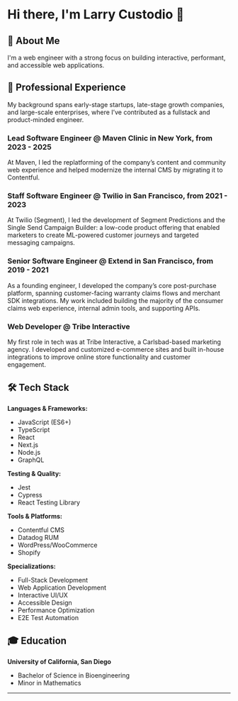 # Hi there, I'm Larry Custodio 👋

## 🚀 About Me

I'm a web engineer with a strong focus on building interactive, performant, and accessible web applications.

## 💼 Professional Experience
My background spans early-stage startups, late-stage growth companies, and large-scale enterprises, where I’ve contributed as a fullstack and product-minded engineer.

### Lead Software Engineer @ Maven Clinic in New York, from 2023 - 2025
At Maven, I led the replatforming of the company’s content and community web experience and helped modernize the internal CMS by migrating it to Contentful.

### Staff Software Engineer @ Twilio in San Francisco, from 2021 - 2023
At Twilio (Segment), I led the development of Segment Predictions and the Single Send Campaign Builder: a low-code product offering that enabled marketers to create ML-powered customer journeys and targeted messaging campaigns.

### Senior Software Engineer @ Extend in San Francisco, from 2019 - 2021
As a founding engineer, I developed the company’s core post-purchase platform, spanning customer-facing warranty claims flows and merchant SDK integrations. My work included building the majority of the consumer claims web experience, internal admin tools, and supporting APIs.

### Web Developer @ Tribe Interactive
My first role in tech was at Tribe Interactive, a Carlsbad-based marketing agency. I developed and customized e-commerce sites and built in-house integrations to improve online store functionality and customer engagement.

## 🛠️ Tech Stack

**Languages & Frameworks:**
- JavaScript (ES6+)
- TypeScript
- React
- Next.js
- Node.js
- GraphQL

**Testing & Quality:**
- Jest
- Cypress
- React Testing Library

**Tools & Platforms:**
- Contentful CMS
- Datadog RUM
- WordPress/WooCommerce
- Shopify

**Specializations:**
- Full-Stack Development
- Web Application Development
- Interactive UI/UX
- Accessible Design
- Performance Optimization
- E2E Test Automation

## 🎓 Education

**University of California, San Diego**
- Bachelor of Science in Bioengineering
- Minor in Mathematics

---
